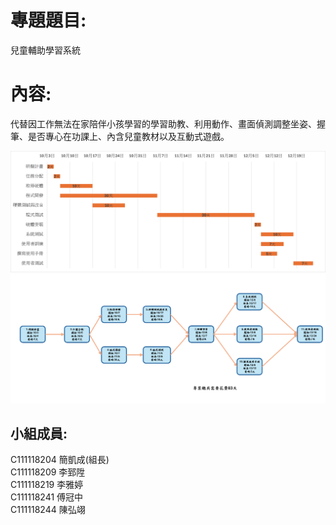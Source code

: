 # 專題題目:
兒童輔助學習系統  

# 內容:
代替因工作無法在家陪伴小孩學習的學習助教、利用動作、畫面偵測調整坐姿、握筆、是否專心在功課上、內含兒童教材以及互動式遊戲。

 ![gantt](images/gantt.png)
 ![taskbox](images/taskbox.png)

## 小組成員:
C111118204 簡凱成(組長)  
C111118209 李郅陞  
C111118219 李雅婷  
C111118241 傅冠中  
C111118244 陳弘翊  
